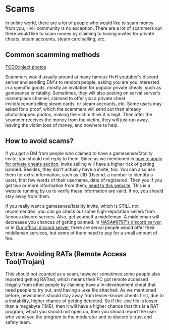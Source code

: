 # Scams

In online world, there are a lot of people who would like to scam money from you, HvH community is no exception. There are a lot of scammers out there would like to scam money by claiming to having invites for private cheats, steam accounts, steam card selling, etc.

## Common scamming methods

[TODO:inject photos](scams.md)

Scammers would usually around at many famous HvH youtuber's discord server and sending DM's to random people, asking you are you interested in a specific goods, mostly an invitation for popular private cheats, such as gamesense or fatality. Sometimes, they will also posting on serval server's marketplace channel, claimed to offer you a private cheat invite/account/elling steam cards, or steam accounts, etc. Some users may asked for a proof, which the scammers will send out their already photoshopped photos, making the victim think it is legit. Then after the scammer receives the money from the victim, they will just run away, leaving the victim loss of money, and nowhere to help.

## How to avoid scams?

If you got a DM from people who claimed to have a gamesense/fatality invite, you should not reply to them. Since as we mentioned in [how to apply for private cheats section,](scams.md) invite selling will have a higher risk of getting banned. Besides, they don't actually have a invite, too. You can also ask them for extra information, such as UID \(User id, a number to identify a user\), first few words of their username, date of registered. Then you if you get two or more information from them, [head to this website](scams.md). This is a website running by us to verify these information are valid. If no, you should stay away from them.

If you really want a gamesense/fatality invite, which is STILL not recommended, you can go check out some high-reputation sellers from famous discord servers. Also, get yourself a middleman. A middleman will decreases you chances of getting banned. In [NASA\#9797's discord server](https://discord.gg/HQQW6Hc), or in [Our offical discord server](https://discord.gg/7ZkBrUN), there are serval people would offer their middleman services, but some of them need to pay for a small amount of fee.

## Extra: Avoiding RATs \(Remote Access Tool/Trojan\)

This should not counted as a scam, however sometimes some people also reported getting RATted, which means their PC got remote accessed illegally from other people by claiming have a in-development cheat that need people to try out, and having a .exe file attached. As we mentioned before, newcomers should stay away from lesser-known cheats first, due to a instability, higher chance of getting detected. So if the .exe file is lesser than a megabyte \(1MB\), then it will have a higher chance that this is a RAT program, which you should not open up, then you should report the user who send you the program to the moderator and to discord's trust and safety team.

